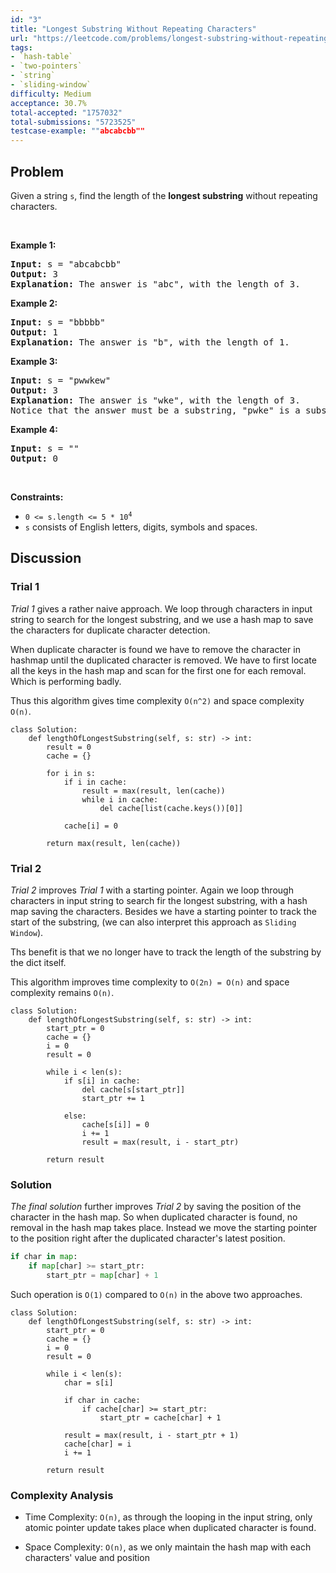 ```yaml
---
id: "3"
title: "Longest Substring Without Repeating Characters"
url: "https://leetcode.com/problems/longest-substring-without-repeating-characters/description/"
tags:
- `hash-table`
- `two-pointers`
- `string`
- `sliding-window`
difficulty: Medium
acceptance: 30.7%
total-accepted: "1757032"
total-submissions: "5723525"
testcase-example: ""abcabcbb""
---
```


## Problem

<p>Given a string <code>s</code>, find the length of the <b>longest substring</b> without repeating characters.</p>

<p>&nbsp;</p>
<p><strong>Example 1:</strong></p>

<pre>
<strong>Input:</strong> s = &quot;abcabcbb&quot;
<strong>Output:</strong> 3
<strong>Explanation:</strong> The answer is &quot;abc&quot;, with the length of 3.
</pre>

<p><strong>Example 2:</strong></p>

<pre>
<strong>Input:</strong> s = &quot;bbbbb&quot;
<strong>Output:</strong> 1
<strong>Explanation:</strong> The answer is &quot;b&quot;, with the length of 1.
</pre>

<p><strong>Example 3:</strong></p>

<pre>
<strong>Input:</strong> s = &quot;pwwkew&quot;
<strong>Output:</strong> 3
<strong>Explanation:</strong> The answer is &quot;wke&quot;, with the length of 3.
Notice that the answer must be a substring, &quot;pwke&quot; is a subsequence and not a substring.
</pre>

<p><strong>Example 4:</strong></p>

<pre>
<strong>Input:</strong> s = &quot;&quot;
<strong>Output:</strong> 0
</pre>

<p>&nbsp;</p>
<p><strong>Constraints:</strong></p>

<ul>
	<li><code>0 &lt;= s.length &lt;= 5 * 10<sup>4</sup></code></li>
	<li><code>s</code> consists of English letters, digits, symbols and spaces.</li>
</ul>

## Discussion

### Trial 1

*Trial 1* gives a rather naive approach.
We loop through characters in input string to search for the longest substring,
and we use a hash map to save the characters for duplicate character detection.

When duplicate character is found we have to remove the character in hashmap
until the duplicated character is removed. We have to first locate all the keys
in the hash map and scan for the first one for each removal. Which is performing
badly.

Thus this algorithm gives time complexity `O(n^2)` and space complexity `O(n)`.

```py3
class Solution:
    def lengthOfLongestSubstring(self, s: str) -> int:
        result = 0
        cache = {}

        for i in s:
            if i in cache:
                result = max(result, len(cache))
                while i in cache:
                    del cache[list(cache.keys())[0]]

            cache[i] = 0

        return max(result, len(cache))
```

### Trial 2

*Trial 2* improves *Trial 1* with a starting pointer.
Again we loop through characters in input string to search fir the
longest substring, with a hash map saving the characters.
Besides we have a starting pointer to track the start of the substring,
(we can also interpret this approach as `Sliding Window`).

Ths benefit is that we no longer have to track the length of the substring
by the dict itself.

This algorithm improves time complexity to `O(2n) = O(n)`
and space complexity remains `O(n)`.

```py3
class Solution:
    def lengthOfLongestSubstring(self, s: str) -> int:
        start_ptr = 0
        cache = {}
        i = 0
        result = 0

        while i < len(s):
            if s[i] in cache:
                del cache[s[start_ptr]]
                start_ptr += 1

            else:
                cache[s[i]] = 0
                i += 1
                result = max(result, i - start_ptr)

        return result
```

### Solution

*The final solution* further improves *Trial 2* by saving
the position of the character in the hash map. So when duplicated character is
found, no removal in the hash map takes place. Instead we move the starting
pointer to the position right after the duplicated character's latest position.

```python
if char in map:
    if map[char] >= start_ptr:
        start_ptr = map[char] + 1
```

Such operation is `O(1)` compared to `O(n)` in the above two approaches.

```py3
class Solution:
    def lengthOfLongestSubstring(self, s: str) -> int:
        start_ptr = 0
        cache = {}
        i = 0
        result = 0

        while i < len(s):
            char = s[i]

            if char in cache:
                if cache[char] >= start_ptr:
                    start_ptr = cache[char] + 1

            result = max(result, i - start_ptr + 1)
            cache[char] = i
            i += 1

        return result
```

### Complexity Analysis

- Time Complexity: `O(n)`, as through the looping in the input string,
  only atomic pointer update takes place when duplicated character is found.

- Space Complexity: `O(n)`, as we only maintain the hash map with each
  characters' value and position
